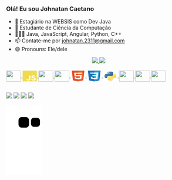 ### Olá! Eu sou Johnatan Caetano

- 🔭 Estagiário na WEBSIS como Dev Java
- 🌱 Estudante de Ciência da Computação
- 👨🏻‍💻 Java, JavaScript, Angular, Python, C++
- 📫 Contate-me por johnatan.2311@gmail.com
- 😄 Pronouns: Ele/dele

<div align="center">
  <a href="https://github.com/Johnatan-Caetano">
  <img height="160em" src="https://github-readme-stats.vercel.app/api?username=Johnatan-Caetano&show_icons=true&theme=dark&include_all_commits=true&count_private=true"/>
  <img height="160em" src="https://github-readme-stats.vercel.app/api/top-langs/?username=Johnatan-Caetano&layout=compact&langs_count=7&theme=dark"/>
</div>

<div style="display: inline_block"><br>
 
  <img align="center" height="30" width="40" src="https://cdn.jsdelivr.net/gh/devicons/devicon/icons/java/java-original-wordmark.svg" />
  <img align="center" alt="Rafa-Js" height="30" width="40" src="https://raw.githubusercontent.com/devicons/devicon/master/icons/javascript/javascript-plain.svg">
  <img align="center" height="30" width="40"  src="https://cdn.jsdelivr.net/gh/devicons/devicon/icons/typescript/typescript-original.svg" />     
  <img align="center" height="30" width="40" src="https://cdn.jsdelivr.net/gh/devicons/devicon/icons/spring/spring-original-wordmark.svg" />
  <img align="center" alt="Rafa-HTML" height="30" width="40" src="https://raw.githubusercontent.com/devicons/devicon/master/icons/html5/html5-original.svg">
  <img align="center" alt="Rafa-CSS" height="30" width="40" src="https://raw.githubusercontent.com/devicons/devicon/master/icons/css3/css3-original.svg">
  <img align="center" alt="Rafa-Python" height="30" width="40" src="https://raw.githubusercontent.com/devicons/devicon/master/icons/python/python-original.svg">
  <img align="center" height="30" width="40" src="https://cdn.jsdelivr.net/gh/devicons/devicon/icons/git/git-plain-wordmark.svg" />
  <img align="center" height="30" width="40" src="https://cdn.jsdelivr.net/gh/devicons/devicon/icons/gitlab/gitlab-original.svg" />
  <img align="center" height="30" width="40"src="https://cdn.jsdelivr.net/gh/devicons/devicon/icons/angularjs/angularjs-plain.svg" />      
</div>

  ##

<div> 
<a href="https://instagram.com/johnatan_caetano?igshid=YmMyMTA2M2Y=" target="_blank"><img src="https://img.shields.io/badge/-Instagram-%23E4405F?style=for-the-badge&logo=instagram&logoColor=white" target="_blank"></a>
<a href="https://www.twitch.tv/johnatan_1998" target="_blank"><img src="https://img.shields.io/badge/Twitch-9146FF?style=for-the-badge&logo=twitch&logoColor=white" target="_blank"></a>
<a href = "mailto:johnatan.2311@gmail.com"><img src="https://img.shields.io/badge/-Gmail-%23333?style=for-the-badge&logo=gmail&logoColor=white" target="_blank"></a>
<a href="https://www.linkedin.com/in/johnatan-caetano" target="_blank"><img src="https://img.shields.io/badge/-LinkedIn-%230077B5?style=for-the-badge&logo=linkedin&logoColor=white" target="_blank"></a>
  
  ![Snake animation](https://github.com/Johnatan-Caetano/Johnatan-Caetano/blob/output/github-contribution-grid-snake.svg)
 
</div>
